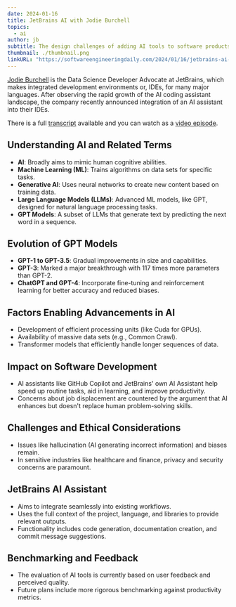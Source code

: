 ```yaml
---
date: 2024-01-16
title: JetBrains AI with Jodie Burchell
topics:
  - ai
author: jb
subtitle: The design challenges of adding AI tools to software products, and the team’s particular interest in auto-generating code documentation.
thumbnail: ./thumbnail.png
linkURL: "https://softwareengineeringdaily.com/2024/01/16/jetbrains-ai-with-jodie-burchell/"
---
```


[Jodie Burchell](https://twitter.com/t_redactyl) is the Data Science Developer Advocate at JetBrains, which makes integrated development environments or, IDEs, for many major languages. After observing the rapid growth of the AI coding assistant landscape, the company recently announced integration of an AI assistant into their IDEs.

There is a full [transcript](https://youtu.be/tUwCvHMwx7Y?feature=shared) available and you can watch as a [video episode](https://youtu.be/tUwCvHMwx7Y?feature=shared).

## Understanding AI and Related Terms

- **AI**: Broadly aims to mimic human cognitive abilities.
- **Machine Learning (ML)**: Trains algorithms on data sets for specific tasks.
- **Generative AI**: Uses neural networks to create new content based on training data.
- **Large Language Models (LLMs)**: Advanced ML models, like GPT, designed for natural language processing tasks.
- **GPT Models**: A subset of LLMs that generate text by predicting the next word in a sequence.

## Evolution of GPT Models

- **GPT-1 to GPT-3.5**: Gradual improvements in size and capabilities.
- **GPT-3**: Marked a major breakthrough with 117 times more parameters than GPT-2.
- **ChatGPT and GPT-4**: Incorporate fine-tuning and reinforcement learning for better accuracy and reduced biases.

## Factors Enabling Advancements in AI

- Development of efficient processing units (like Cuda for GPUs).
- Availability of massive data sets (e.g., Common Crawl).
- Transformer models that efficiently handle longer sequences of data.

## Impact on Software Development

- AI assistants like GitHub Copilot and JetBrains' own AI Assistant help speed up routine tasks, aid in learning, and improve productivity.
- Concerns about job displacement are countered by the argument that AI enhances but doesn't replace human problem-solving skills.

## Challenges and Ethical Considerations

- Issues like hallucination (AI generating incorrect information) and biases remain.
- In sensitive industries like healthcare and finance, privacy and security concerns are paramount.

## JetBrains AI Assistant

- Aims to integrate seamlessly into existing workflows.
- Uses the full context of the project, language, and libraries to provide relevant outputs.
- Functionality includes code generation, documentation creation, and commit message suggestions.

## Benchmarking and Feedback

- The evaluation of AI tools is currently based on user feedback and perceived quality.
- Future plans include more rigorous benchmarking against productivity metrics.
